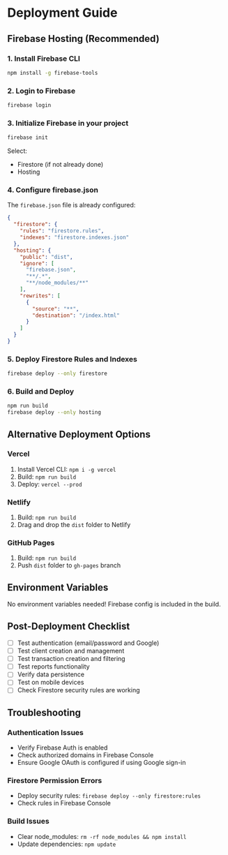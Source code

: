 # Deployment Guide

## Firebase Hosting (Recommended)

### 1. Install Firebase CLI
```bash
npm install -g firebase-tools
```

### 2. Login to Firebase
```bash
firebase login
```

### 3. Initialize Firebase in your project
```bash
firebase init
```

Select:
- Firestore (if not already done)
- Hosting

### 4. Configure firebase.json
The `firebase.json` file is already configured:

```json
{
  "firestore": {
    "rules": "firestore.rules",
    "indexes": "firestore.indexes.json"
  },
  "hosting": {
    "public": "dist",
    "ignore": [
      "firebase.json",
      "**/.*",
      "**/node_modules/**"
    ],
    "rewrites": [
      {
        "source": "**",
        "destination": "/index.html"
      }
    ]
  }
}
```

### 5. Deploy Firestore Rules and Indexes
```bash
firebase deploy --only firestore
```

### 6. Build and Deploy
```bash
npm run build
firebase deploy --only hosting
```

## Alternative Deployment Options

### Vercel
1. Install Vercel CLI: `npm i -g vercel`
2. Build: `npm run build`
3. Deploy: `vercel --prod`

### Netlify
1. Build: `npm run build`
2. Drag and drop the `dist` folder to Netlify

### GitHub Pages
1. Build: `npm run build`
2. Push `dist` folder to `gh-pages` branch

## Environment Variables

No environment variables needed! Firebase config is included in the build.

## Post-Deployment Checklist

- [ ] Test authentication (email/password and Google)
- [ ] Test client creation and management
- [ ] Test transaction creation and filtering
- [ ] Test reports functionality
- [ ] Verify data persistence
- [ ] Test on mobile devices
- [ ] Check Firestore security rules are working

## Troubleshooting

### Authentication Issues
- Verify Firebase Auth is enabled
- Check authorized domains in Firebase Console
- Ensure Google OAuth is configured if using Google sign-in

### Firestore Permission Errors
- Deploy security rules: `firebase deploy --only firestore:rules`
- Check rules in Firebase Console

### Build Issues
- Clear node_modules: `rm -rf node_modules && npm install`
- Update dependencies: `npm update`

